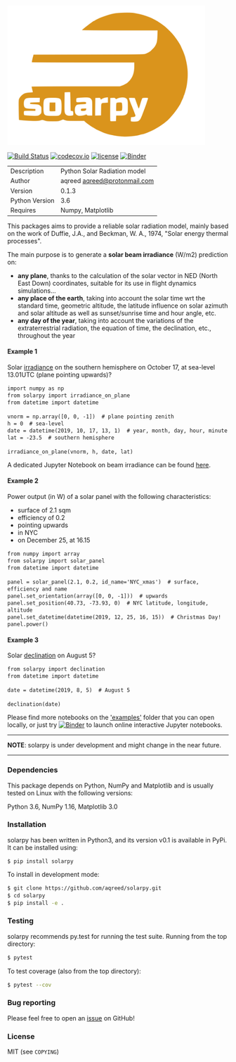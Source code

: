 <img src="/img/logo.svg" alt="drawing" width="450"/>

[![Build Status](https://travis-ci.com/aqreed/solarpy.svg?branch=develop)](https://travis-ci.com/aqreed/solarpy)
[![codecov.io](https://codecov.io/gh/aqreed/solarpy/branch/develop/graph/badge.svg)](https://codecov.io/gh/aqreed/solarpy/branch/develop)
[![license](https://img.shields.io/badge/license-MIT-blue.svg?style=flat-square)](https://github.com/aqreed/solarpy/raw/develop/COPYING)
[![Binder](https://mybinder.org/badge_logo.svg)](https://mybinder.org/v2/gh/aqreed/solarpy/master?filepath=examples)

|  |  |
| ------ | ------ |
| Description | Python Solar Radiation model |
| Author | aqreed <aqreed@protonmail.com> |
| Version | 0.1.3 |
| Python Version | 3.6 |
| Requires | Numpy, Matplotlib |

This packages aims to provide a reliable solar radiation model, mainly based on the work of Duffie, J.A., and Beckman, W. A., 1974, "Solar energy thermal processes".

The main purpose is to generate a **solar beam irradiance** (W/m2) prediction on:
* **any plane**, thanks to the calculation of the solar vector in NED (North East Down) coordinates, suitable for its use in flight dynamics simulations...
* **any place of the earth**, taking into account the solar time wrt the standard time, geometric altitude, the latitude influence on solar azimuth and solar altitude as well as sunset/sunrise time and hour angle, etc.
* **any day of the year**, taking into account the variations of the extraterrestrial radiation, the equation of time, the declination, etc., throughout the year

#### Example 1
Solar [irradiance](https://en.wikipedia.org/wiki/Solar_irradiance) on the southern hemisphere on October 17, at sea-level 13.01UTC (plane pointing upwards)?

```
import numpy as np
from solarpy import irradiance_on_plane
from datetime import datetime

vnorm = np.array([0, 0, -1])  # plane pointing zenith
h = 0  # sea-level
date = datetime(2019, 10, 17, 13, 1)  # year, month, day, hour, minute
lat = -23.5  # southern hemisphere

irradiance_on_plane(vnorm, h, date, lat)
```

A dedicated Jupyter Notebook on beam irradiance can be found [here](https://github.com/aqreed/solarpy/blob/master/examples/solar_irradiance.ipynb).

#### Example 2
Power output (in W) of a solar panel with the following characteristics:
* surface of 2.1 sqm
* efficiency of 0.2
* pointing upwards
* in NYC
* on December 25, at 16.15

```
from numpy import array
from solarpy import solar_panel
from datetime import datetime

panel = solar_panel(2.1, 0.2, id_name='NYC_xmas')  # surface, efficiency and name
panel.set_orientation(array([0, 0, -1]))  # upwards
panel.set_position(40.73, -73.93, 0)  # NYC latitude, longitude, altitude
panel.set_datetime(datetime(2019, 12, 25, 16, 15))  # Christmas Day!
panel.power()
```

#### Example 3
Solar [declination](https://en.wikipedia.org/wiki/Position_of_the_Sun#Declination_of_the_Sun_as_seen_from_Earth) on August 5?

```
from solarpy import declination
from datetime import datetime

date = datetime(2019, 8, 5)  # August 5

declination(date)
```

Please find more notebooks on the ['examples'](https://github.com/aqreed/solarpy/tree/master/examples) folder that you can open locally, or just try [![Binder](https://mybinder.org/badge_logo.svg)](https://mybinder.org/v2/gh/aqreed/solarpy/master?filepath=examples) to launch online interactive Jupyter notebooks.

---
**NOTE**:
solarpy is under development and might change in the near future.

---

### Dependencies

This package depends on Python, NumPy and Matplotlib and is usually tested on Linux with the following versions:

Python 3.6, NumPy 1.16, Matplotlib 3.0

### Installation

solarpy has been written in Python3, and its version v0.1 is available in PyPi. It can be installed using:

```
$ pip install solarpy
```

To install in development mode:

```sh
$ git clone https://github.com/aqreed/solarpy.git
$ cd solarpy
$ pip install -e .
```

### Testing

solarpy recommends py.test for running the test suite. Running from the top directory:

```sh
$ pytest
```

To test coverage (also from the top directory):

```sh
$ pytest --cov
```

### Bug reporting

Please feel free to open an [issue](https://github.com/aqreed/solarpy/issues) on GitHub!

### License

MIT (see `COPYING`)

